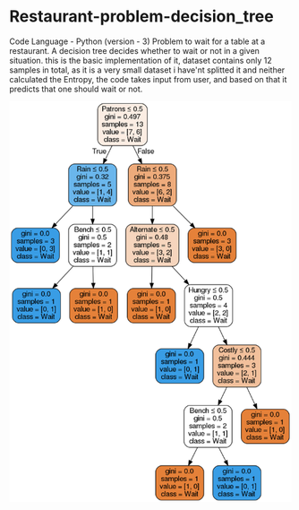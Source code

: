 # Restaurant-problem-decision_tree
Code Language - Python (version - 3)
Problem to wait for a table at a restaurant. A decision tree decides whether to wait or not in a given situation.
this is the basic implementation of it, dataset contains only 12 samples in total, as it is a very small dataset i have'nt splitted it and neither calculated the Entropy,
the code takes input from user, and based on that it predicts that one should wait or not.


![alt text](https://github.com/akhtarnadeem915/Restaurant-problem-decision_tree/blob/master/restaurant.png)

